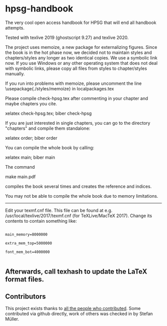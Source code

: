 # hpsg-handbook
The very cool open access handbook for HPSG that will end all handbook attempts.


Tested with texlive 2019 (ghostscript 9.27) and texlive 2020. 

The project uses memoize, a new package for externalizing figures. Since the book is in the hot
phase now, we decided not to maintain styles and chapters/styles any longer as two identical
copies. We use a symbolic link now. If you use Windows or any other operating system that does not
deal with symbolic links, please copy all files from styles to chapter/styles manually.

If you run into problems with memoize, please uncomment the line \usepackage{./styles/memoize} in
localpackages.tex

Please compile check-hpsg.tex after commenting in your chapter and maybe chapters you cite.

xelatex check-hpsg.tex; biber check-hpsg

If you are just interested in single chapters, you can go to the directory "chapters" and compile them standalone:

xelatex order; biber order


You can compile the whole book by calling:

xelatex main; biber main

The command

make main.pdf

compiles the book several times and creates the reference and indices.

You may not be able to compile the whole book due to memory limitations.

-------------------------------
Edit your texmf.cnf file. This file can be found at e.g. /usr/local/texlive/2017/texmf.cnf (for TeXLive/MacTeX 2017). Change its contents to contain something like:

<code>
main_memory=8000000<br>
extra_mem_top=5000000<br>
font_mem_bot=4000000<br>
</code>


Afterwards, call texhash to update the LaTeX format files.
------------------------------- 




## Contributors

This project exists thanks to <a href="https://github.com/langsci/hpsg-handbook/graphs/contributors">all the people who contributed</a>. Some contributed via github directly, work of others was checked in by Stefan Müller.


<!-- img src="https://opencollective.com/shields/contributors.svg?width=890" />




## Externalization

Externalization works by compiling the chapters or main.tex with the -shell-escape directive. A much fast way is to use a python script. To do this, you need to install python3 and a python module for manipulating PDFs:

brew cask install python

and you have to install the pdfrw module:

python3 -m pip install pdfrw

After having done this, you can call the script like this (assuming that you xelatexed main.tex once):

python3 memomanager.py split main.mmz
